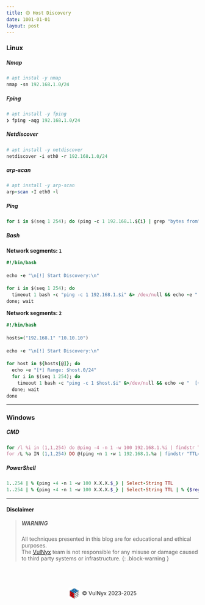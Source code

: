 ```yaml
---
title: 🟡 Host Discovery
date: 1001-01-01
layout: post
---
```


### Linux

##### Nmap

```ruby
# apt instal -y nmap
nmap -sn 192.168.1.0/24
```

##### Fping

```ruby
# apt install -y fping
❯ fping -aqg 192.168.1.0/24
```

##### Netdiscover

```ruby
# apt install -y netdiscover
netdiscover -i eth0 -r 192.168.1.0/24
```

##### arp-scan

```ruby
# apt install -y arp-scan
arp-scan -I eth0 -l
```

##### Ping

```ruby
for i in $(seq 1 254); do (ping -c 1 192.168.1.${i} | grep "bytes from" | awk '{print $4}' | tr -d ':' &); done;
```

##### Bash

**Network segments: `1`**

```ruby
#!/bin/bash

echo -e "\n[!] Start Discovery:\n"

for i in $(seq 1 254); do
  timeout 1 bash -c "ping -c 1 192.168.1.$i" &> /dev/null && echo -e "  [+] 192.168.1.$i" &
done; wait
```

**Network segments: `2`**

```ruby
#!/bin/bash

hosts=("192.168.1" "10.10.10")

echo -e "\n[!] Start Discovery:\n"

for host in ${hosts[@]}; do
  echo -e "[*] Range: $host.0/24"
  for i in $(seq 1 254); do
    timeout 1 bash -c "ping -c 1 $host.$i" &>/dev/null && echo -e "  [+] $host.$i" &
  done; wait
done
```

---

### Windows

##### CMD

```ruby
for /l %i in (1,1,254) do @ping -4 -n 1 -w 100 192.168.1.%i | findstr TTL
for /L %a IN (1,1,254) DO @(ping -n 1 -w 1 192.168.1.%a | findstr "TTL=" > nul && echo 192.168.1.%a)
```

##### PowerShell

```ruby
1..254 | % {ping -4 -n 1 -w 100 X.X.X.$_} | Select-String TTL
1..254 | % {ping -4 -n 1 -w 100 X.X.X.$_} | Select-String TTL | % {$regex = [regex] '\b\d{1,3}\.\d{1,3}\.\d{1,3}\.\d{1,3}\b'; $regex.Matches($_)} | % {$_.value}
```

---

#### Disclaimer

> ##### WARNING
> All techniques presented in this blog are for educational and ethical purposes.  
> The [VulNyx](https://vulnyx.com) team is not responsible for any misuse or damage caused to third party systems or infrastructure.
{: .block-warning }

<br><br>
<div style="display: flex; justify-content: center; align-items: center; width: 100%; margin-top: 20px;">
  <img src="/assets/gitbook/images/favicon.png" style="width: 30px; height: auto; margin-right: 6px;">
  <span>© VulNyx 2023-2025</span>
</div>

